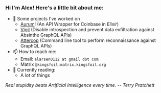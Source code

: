 ### Hi I'm Alex! Here's a little bit about me:

- 🔭 Some projects I've worked on
  - [Aurum](https://github.com/alex0112/aurum)! (An API Wrapper for Coinbase in *Elixir*)
  - [Vigil](https://github.com/podium/vigil) (Disable introspection and prevent data exfiltration against Absinthe GraphQL APIs)
  - [Attercop](https://github.com/podium/attercop) (Command line tool to perform reconnaissance against GraphQL APIs)
- 📫 How to reach me: 
  - Email: `alarsen0112 at gmail dot com`
  - Matrix `@kingsfoil:matrix.kingsfoil.org`
- 📕 Currently reading:
  - A lot of things


*Real stupidity beats Artificial Intelligence every time. -- Terry Pratchett*
